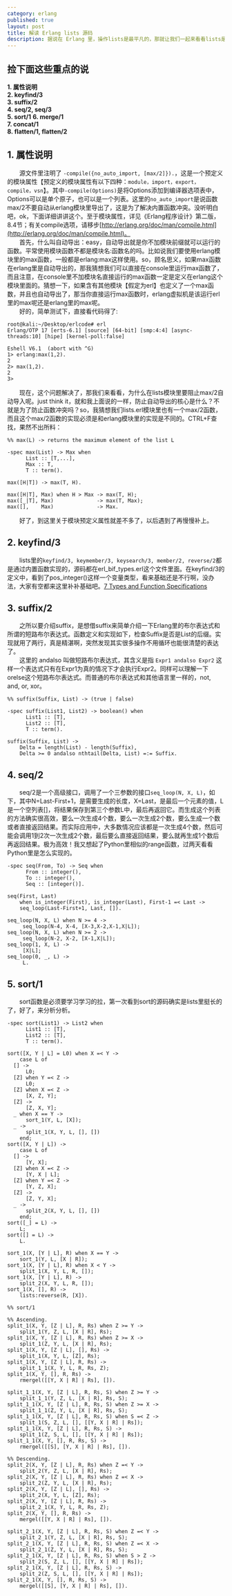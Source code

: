 ```yaml
---
category: erlang
published: true
layout: post
title: 解读 Erlang lists 源码
description: 据说在 Erlang 里，操作lists是最平凡的，那就让我们一起来看看lists是怎么实现的吧~~
---
```


## 捡下面这些重点的说  
>
**1. 属性说明**    
**2. keyfind/3**  
**3. suffix/2**     
**4. seq/2, seq/3**  
**5. sort/1**
**6. merge/1**  
**7. concat/1**  
**8. flatten/1, flatten/2**  




## 
## 1. 属性说明
　　源文件里注明了 `-compile({no_auto_import, [max/2]}).`，这是一个预定义的模块属性【预定义的模块属性有以下四种：`module，import，export，compile，vsn`】。其中`-compile(Options)`是将Options添加到编译器选项表中，Options可以是单个原子，也可以是一个列表。这里的`no_auto_import`是说函数max/2不要自动从erlang模块里导出了，这是为了解决内置函数冲突。没听明白吧，ok，下面详细讲讲这个。至于模块属性，详见《Erlang程序设计》第二版，8.4节；有关compile选项，请移步[http://erlang.org/doc/man/compile.html](http://erlang.org/doc/man/compile.html)。  
　　首先，什么叫自动导出：easy，自动导出就是你不加模块前缀就可以运行的函数。平常使用模块函数不都是模块名:函数名的吗。比如说我们要使用erlang模块里的max函数，一般都是erlang:max这样使用。so，顾名思义，如果max函数在erlang里是自动导出的，那我猜想我们可以直接在console里运行max函数了，而且注意，在console里不加模块名直接运行的max函数一定是定义在erlang这个模块里面的。猜想一下，如果含有其他模块【假定为erl】也定义了一个max函数，并且也自动导出了，那当你直接运行max函数时，erlang虚拟机是该运行erl里的max呢还是erlang里的max呢。  
　　好的，简单测试下，直接看代码得了:  

```
root@kali:~/Desktop/erlcode# erl
Erlang/OTP 17 [erts-6.1] [source] [64-bit] [smp:4:4] [async-threads:10] [hipe] [kernel-poll:false]

Eshell V6.1  (abort with ^G)
1> erlang:max(1,2).
2
2> max(1,2).
2
3>
```  
　　现在，这个问题解决了，那我们来看看，为什么在lists模块里要阻止max/2自动导入呢。just think it，就和我上面说的一样，防止自动导出的核心是什么？不就是为了防止函数冲突吗？so，我猜想我们lists.erl模块里也有一个max/2函数，而且这个max/2函数的实现必须是和erlang模块里的实现是不同的。CTRL+F查找，果然不出所料：　　

```
%% max(L) -> returns the maximum element of the list L

-spec max(List) -> Max when
      List :: [T,...],
      Max :: T,
      T :: term().

max([H|T]) -> max(T, H).

max([H|T], Max) when H > Max -> max(T, H);
max([_|T], Max)              -> max(T, Max);
max([],    Max)              -> Max.
```  
　　好了，到这里关于模块预定义属性就差不多了，以后遇到了再慢慢补上。

## 2. keyfind/3  
 　　lists里的`keyfind/3, keymember/3, keysearch/3, member/2, reverse/2`都是通过内置函数实现的，源码都在erl_bif_types.erl这个文件里面。在keyfind/3的定义中，看到了pos_integer()这样一个变量类型，看来基础还是不行啊，没办法，大家有空都来这里补补基础吧。[7 Types and Function Specifications](http://www.erlang.org/doc/reference_manual/typespec.html)  

## 3. suffix/2  
　　之所以要介绍suffix，是想借suffix来简单介绍一下Erlang里的布尔表达式和所谓的短路布尔表达式。函数定义和实现如下，检查Suffix是否是List的后缀。实现就用了两行，真是精湛啊，突然发现其实很多操作不用循环也能很清楚的表达了。  
　　这里的 andalso 叫做短路布尔表达式，其含义是指 `Expr1 andalso Expr2` 这样一个表达式只有在Expr1为真的情况下才会执行Expr2。同样可以理解一下orelse这个短路布尔表达式。而普通的布尔表达式和其他语言里一样的，not, and, or, xor。  

```  
%% suffix(Suffix, List) -> (true | false)

-spec suffix(List1, List2) -> boolean() when
      List1 :: [T],
      List2 :: [T],
      T :: term().

suffix(Suffix, List) ->
    Delta = length(List) - length(Suffix),
    Delta >= 0 andalso nthtail(Delta, List) =:= Suffix.
```  

## 4. seq/2  
　　seq/2是一个高级接口，调用了一个三参数的接口`seq_loop(N, X, L)`，如下，其中N=Last-First+1，是需要生成的长度，X=Last，是最后一个元素的值，L是一个空列表[]，将结果保存到第三个参数L中，最后再返回它。而生成这个列表的方法确实很高效，要么一次生成4个数，要么一次生成2个数，要么生成一个数或者直接返回结果。而实际应用中，大多数情况应该都是一次生成4个数，然后可能会调用1到2次一次生成2个数，最后要么直接返回结果，要么就再生成1个数后再返回结果。极为高效！我又想起了Python里相似的range函数，过两天看看Python里是怎么实现的。  

```
-spec seq(From, To) -> Seq when
      From :: integer(),
      To :: integer(),
      Seq :: [integer()].

seq(First, Last)
    when is_integer(First), is_integer(Last), First-1 =< Last ->
    seq_loop(Last-First+1, Last, []).

seq_loop(N, X, L) when N >= 4 ->
     seq_loop(N-4, X-4, [X-3,X-2,X-1,X|L]);
seq_loop(N, X, L) when N >= 2 ->
     seq_loop(N-2, X-2, [X-1,X|L]);
seq_loop(1, X, L) ->
     [X|L];
seq_loop(0, _, L) ->
     L.
```  
## 5. sort/1  
　　sort函数是必须要学习学习的拉，第一次看到sort的源码确实是lists里挺长的了，好了，来分析分析。  

```
-spec sort(List1) -> List2 when
      List1 :: [T],
      List2 :: [T],
      T :: term().

sort([X, Y | L] = L0) when X =< Y ->
    case L of
  [] -> 
      L0;
  [Z] when Y =< Z ->
      L0;
  [Z] when X =< Z ->
      [X, Z, Y];
  [Z] ->
      [Z, X, Y];
  _ when X == Y ->
      sort_1(Y, L, [X]);
  _ ->
      split_1(X, Y, L, [], [])
    end;
sort([X, Y | L]) ->
    case L of
  [] ->
      [Y, X];
  [Z] when X =< Z ->
      [Y, X | L];
  [Z] when Y =< Z ->
      [Y, Z, X];
  [Z] ->
      [Z, Y, X];
  _ ->
      split_2(X, Y, L, [], [])
    end;
sort([_] = L) ->
    L;
sort([] = L) ->
    L.

sort_1(X, [Y | L], R) when X == Y ->
    sort_1(Y, L, [X | R]);
sort_1(X, [Y | L], R) when X < Y ->
    split_1(X, Y, L, R, []);
sort_1(X, [Y | L], R) ->
    split_2(X, Y, L, R, []);
sort_1(X, [], R) ->
    lists:reverse(R, [X]).

%% sort/1

%% Ascending.
split_1(X, Y, [Z | L], R, Rs) when Z >= Y ->
    split_1(Y, Z, L, [X | R], Rs);
split_1(X, Y, [Z | L], R, Rs) when Z >= X ->
    split_1(Z, Y, L, [X | R], Rs);
split_1(X, Y, [Z | L], [], Rs) ->
    split_1(X, Y, L, [Z], Rs);
split_1(X, Y, [Z | L], R, Rs) ->
    split_1_1(X, Y, L, R, Rs, Z);
split_1(X, Y, [], R, Rs) ->
    rmergel([[Y, X | R] | Rs], []).

split_1_1(X, Y, [Z | L], R, Rs, S) when Z >= Y ->
    split_1_1(Y, Z, L, [X | R], Rs, S);
split_1_1(X, Y, [Z | L], R, Rs, S) when Z >= X ->
    split_1_1(Z, Y, L, [X | R], Rs, S);
split_1_1(X, Y, [Z | L], R, Rs, S) when S =< Z ->
    split_1(S, Z, L, [], [[Y, X | R] | Rs]);
split_1_1(X, Y, [Z | L], R, Rs, S) ->
    split_1(Z, S, L, [], [[Y, X | R] | Rs]);
split_1_1(X, Y, [], R, Rs, S) ->
    rmergel([[S], [Y, X | R] | Rs], []).

%% Descending.
split_2(X, Y, [Z | L], R, Rs) when Z =< Y ->
    split_2(Y, Z, L, [X | R], Rs);
split_2(X, Y, [Z | L], R, Rs) when Z =< X ->
    split_2(Z, Y, L, [X | R], Rs);
split_2(X, Y, [Z | L], [], Rs) ->
    split_2(X, Y, L, [Z], Rs);
split_2(X, Y, [Z | L], R, Rs) ->
    split_2_1(X, Y, L, R, Rs, Z);
split_2(X, Y, [], R, Rs) ->
    mergel([[Y, X | R] | Rs], []).

split_2_1(X, Y, [Z | L], R, Rs, S) when Z =< Y ->
    split_2_1(Y, Z, L, [X | R], Rs, S);
split_2_1(X, Y, [Z | L], R, Rs, S) when Z =< X ->
    split_2_1(Z, Y, L, [X | R], Rs, S);
split_2_1(X, Y, [Z | L], R, Rs, S) when S > Z ->
    split_2(S, Z, L, [], [[Y, X | R] | Rs]);
split_2_1(X, Y, [Z | L], R, Rs, S) ->
    split_2(Z, S, L, [], [[Y, X | R] | Rs]);
split_2_1(X, Y, [], R, Rs, S) ->
    mergel([[S], [Y, X | R] | Rs], []).  
```  






